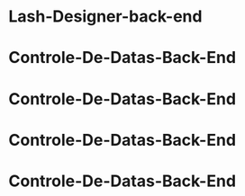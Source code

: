 # Lash-Designer-back-end
# Controle-De-Datas-Back-End
# Controle-De-Datas-Back-End
# Controle-De-Datas-Back-End
# Controle-De-Datas-Back-End
